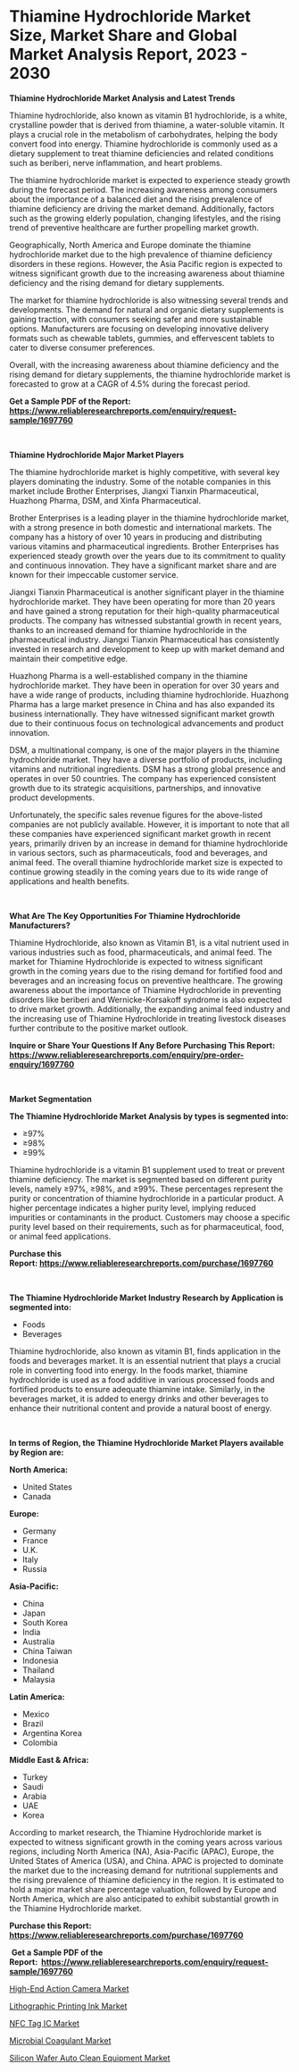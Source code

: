 <p><h1>Thiamine Hydrochloride Market Size, Market Share and Global Market Analysis Report, 2023 - 2030</h1></p><p><strong>Thiamine Hydrochloride Market Analysis and Latest Trends</strong></p>
<p><p>Thiamine hydrochloride, also known as vitamin B1 hydrochloride, is a white, crystalline powder that is derived from thiamine, a water-soluble vitamin. It plays a crucial role in the metabolism of carbohydrates, helping the body convert food into energy. Thiamine hydrochloride is commonly used as a dietary supplement to treat thiamine deficiencies and related conditions such as beriberi, nerve inflammation, and heart problems.</p><p>The thiamine hydrochloride market is expected to experience steady growth during the forecast period. The increasing awareness among consumers about the importance of a balanced diet and the rising prevalence of thiamine deficiency are driving the market demand. Additionally, factors such as the growing elderly population, changing lifestyles, and the rising trend of preventive healthcare are further propelling market growth.</p><p>Geographically, North America and Europe dominate the thiamine hydrochloride market due to the high prevalence of thiamine deficiency disorders in these regions. However, the Asia Pacific region is expected to witness significant growth due to the increasing awareness about thiamine deficiency and the rising demand for dietary supplements.</p><p>The market for thiamine hydrochloride is also witnessing several trends and developments. The demand for natural and organic dietary supplements is gaining traction, with consumers seeking safer and more sustainable options. Manufacturers are focusing on developing innovative delivery formats such as chewable tablets, gummies, and effervescent tablets to cater to diverse consumer preferences.</p><p>Overall, with the increasing awareness about thiamine deficiency and the rising demand for dietary supplements, the thiamine hydrochloride market is forecasted to grow at a CAGR of 4.5% during the forecast period.</p></p>
<p><strong>Get a Sample PDF of the Report:&nbsp; <a href="https://www.reliableresearchreports.com/enquiry/request-sample/1697760">https://www.reliableresearchreports.com/enquiry/request-sample/1697760</a></strong></p>
<p>&nbsp;</p>
<p><strong>Thiamine Hydrochloride Major Market Players</strong></p>
<p><p>The thiamine hydrochloride market is highly competitive, with several key players dominating the industry. Some of the notable companies in this market include Brother Enterprises, Jiangxi Tianxin Pharmaceutical, Huazhong Pharma, DSM, and Xinfa Pharmaceutical.</p><p>Brother Enterprises is a leading player in the thiamine hydrochloride market, with a strong presence in both domestic and international markets. The company has a history of over 10 years in producing and distributing various vitamins and pharmaceutical ingredients. Brother Enterprises has experienced steady growth over the years due to its commitment to quality and continuous innovation. They have a significant market share and are known for their impeccable customer service.</p><p>Jiangxi Tianxin Pharmaceutical is another significant player in the thiamine hydrochloride market. They have been operating for more than 20 years and have gained a strong reputation for their high-quality pharmaceutical products. The company has witnessed substantial growth in recent years, thanks to an increased demand for thiamine hydrochloride in the pharmaceutical industry. Jiangxi Tianxin Pharmaceutical has consistently invested in research and development to keep up with market demand and maintain their competitive edge.</p><p>Huazhong Pharma is a well-established company in the thiamine hydrochloride market. They have been in operation for over 30 years and have a wide range of products, including thiamine hydrochloride. Huazhong Pharma has a large market presence in China and has also expanded its business internationally. They have witnessed significant market growth due to their continuous focus on technological advancements and product innovation.</p><p>DSM, a multinational company, is one of the major players in the thiamine hydrochloride market. They have a diverse portfolio of products, including vitamins and nutritional ingredients. DSM has a strong global presence and operates in over 50 countries. The company has experienced consistent growth due to its strategic acquisitions, partnerships, and innovative product developments.</p><p>Unfortunately, the specific sales revenue figures for the above-listed companies are not publicly available. However, it is important to note that all these companies have experienced significant market growth in recent years, primarily driven by an increase in demand for thiamine hydrochloride in various sectors, such as pharmaceuticals, food and beverages, and animal feed. The overall thiamine hydrochloride market size is expected to continue growing steadily in the coming years due to its wide range of applications and health benefits.</p></p>
<p>&nbsp;</p>
<p><strong>What Are The Key Opportunities For Thiamine Hydrochloride Manufacturers?</strong></p>
<p><p>Thiamine Hydrochloride, also known as Vitamin B1, is a vital nutrient used in various industries such as food, pharmaceuticals, and animal feed. The market for Thiamine Hydrochloride is expected to witness significant growth in the coming years due to the rising demand for fortified food and beverages and an increasing focus on preventive healthcare. The growing awareness about the importance of Thiamine Hydrochloride in preventing disorders like beriberi and Wernicke-Korsakoff syndrome is also expected to drive market growth. Additionally, the expanding animal feed industry and the increasing use of Thiamine Hydrochloride in treating livestock diseases further contribute to the positive market outlook.</p></p>
<p><strong>Inquire or Share Your Questions If Any Before Purchasing This Report: <a href="https://www.reliableresearchreports.com/enquiry/pre-order-enquiry/1697760">https://www.reliableresearchreports.com/enquiry/pre-order-enquiry/1697760</a></strong></p>
<p>&nbsp;</p>
<p><strong>Market Segmentation</strong></p>
<p><strong>The Thiamine Hydrochloride Market Analysis by types is segmented into:</strong></p>
<p><ul><li>≥97%</li><li>≥98%</li><li>≥99%</li></ul></p>
<p><p>Thiamine hydrochloride is a vitamin B1 supplement used to treat or prevent thiamine deficiency. The market is segmented based on different purity levels, namely ≥97%, ≥98%, and ≥99%. These percentages represent the purity or concentration of thiamine hydrochloride in a particular product. A higher percentage indicates a higher purity level, implying reduced impurities or contaminants in the product. Customers may choose a specific purity level based on their requirements, such as for pharmaceutical, food, or animal feed applications.</p></p>
<p><strong>Purchase this Report:&nbsp;<a href="https://www.reliableresearchreports.com/purchase/1697760">https://www.reliableresearchreports.com/purchase/1697760</a></strong></p>
<p>&nbsp;</p>
<p><strong>The Thiamine Hydrochloride Market Industry Research by Application is segmented into:</strong></p>
<p><ul><li>Foods</li><li>Beverages</li></ul></p>
<p><p>Thiamine hydrochloride, also known as vitamin B1, finds application in the foods and beverages market. It is an essential nutrient that plays a crucial role in converting food into energy. In the foods market, thiamine hydrochloride is used as a food additive in various processed foods and fortified products to ensure adequate thiamine intake. Similarly, in the beverages market, it is added to energy drinks and other beverages to enhance their nutritional content and provide a natural boost of energy.</p></p>
<p>&nbsp;</p>
<p><strong>In terms of Region, the Thiamine Hydrochloride Market Players available by Region are:</strong></p>
<p>
    <p> <strong> North America: </strong>
        <ul>
            <li>United States</li>
            <li>Canada</li>
        </ul>
        </p> 
    <p> <strong> Europe: </strong>
        <ul>
            <li>Germany</li>
            <li>France</li>
            <li>U.K.</li>
            <li>Italy</li>
            <li>Russia</li>
        </ul>
        </p> 
    <p> <strong> Asia-Pacific: </strong>
        <ul>
            <li>China</li>
            <li>Japan</li>
            <li>South Korea</li>
            <li>India</li>
            <li>Australia</li>
            <li>China Taiwan</li>
            <li>Indonesia</li>
            <li>Thailand</li>
            <li>Malaysia</li>
        </ul>
        </p> 
    <p> <strong> Latin America: </strong>
        <ul>
            <li>Mexico</li>
            <li>Brazil</li>
            <li>Argentina Korea</li>
            <li>Colombia</li>
        </ul>
        </p> 
    <p> <strong> Middle East & Africa: </strong>
        <ul>
            <li>Turkey</li>
            <li>Saudi</li>
            <li>Arabia</li>
            <li>UAE</li>
            <li>Korea</li>
        </ul>
    </p>
    </p>
<p><p>According to market research, the Thiamine Hydrochloride market is expected to witness significant growth in the coming years across various regions, including North America (NA), Asia-Pacific (APAC), Europe, the United States of America (USA), and China. APAC is projected to dominate the market due to the increasing demand for nutritional supplements and the rising prevalence of thiamine deficiency in the region. It is estimated to hold a major market share percentage valuation, followed by Europe and North America, which are also anticipated to exhibit substantial growth in the Thiamine Hydrochloride market.</p></p>
<p><strong>Purchase this Report: <a href="https://www.reliableresearchreports.com/purchase/1697760">https://www.reliableresearchreports.com/purchase/1697760</a></strong></p>
<p>&nbsp;<strong>Get a Sample PDF of the Report:&nbsp;&nbsp;<a href="https://www.reliableresearchreports.com/enquiry/request-sample/1697760">https://www.reliableresearchreports.com/enquiry/request-sample/1697760</a></strong></p>
<p><strong></strong></p>
<p><p><a href="https://www.linkedin.com/pulse/high-end-action-camera-market-size-growth-forecast-from-2023/">High-End Action Camera Market</a></p><p><a href="https://github.com/Chiragrp26/Market-Research-Report-List-1/blob/main/lithographic-printing-ink-market.md">Lithographic Printing Ink Market</a></p><p><a href="https://medium.com/@azadyoi012547/nfc-tag-ic-market-size-growth-forecast-2023-2030-652fe864c865">NFC Tag IC Market</a></p><p><a href="https://medium.com/@lylaberge1964/microbial-coagulant-market-size-growth-forecast-2023-2030-77a6e6c0e473">Microbial Coagulant Market</a></p><p><a href="https://github.com/AKSHATREPORTPRIME/Market-Research-Report-List-1/blob/main/silicon-wafer-auto-clean-equipment-market.md">Silicon Wafer Auto Clean Equipment Market</a></p></p>